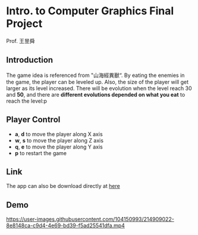 # Intro. to Computer Graphics Final Project
Prof. 王昱舜

## Introduction
The game idea is referenced from "山海經異獸“. By eating the enemies in the game, the player can be leveled up. Also, the size of the player will get larger as its level increased. There will be evolution when the level reach 30 and **50**, and there are **different evolutions depended on what you eat** to reach the level:p  
## Player Control

* **a**, **d** to move the player along X axis
* **w**, **s** to move the player along Z axis
* **q**, **e** to move the player along Y axis
* **p** to restart the game

## Link
The app can also be download directly at [here](https://drive.google.com/drive/folders/1Rny-9VWHOulAuofyjQLBOrBqwFqm6MT3?usp=sharing)
## Demo


https://user-images.githubusercontent.com/104150993/214909022-8e8148ca-c9d4-4e69-bd39-f5ad25541dfa.mp4

